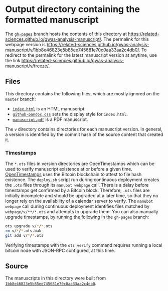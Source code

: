 # Output directory containing the formatted manuscript

The [`gh-pages`](https://github.com/related-sciences/gwas-analysis-manuscript/tree/gh-pages) branch hosts the contents of this directory at https://related-sciences.github.io/gwas-analysis-manuscript/.
The permalink for this webpage version is https://related-sciences.github.io/gwas-analysis-manuscript/v/1bb8e46823e5b85ee745681e70c0aa33aa2c4db0/.
To redirect to the permalink for the latest manuscript version at anytime, use the link https://related-sciences.github.io/gwas-analysis-manuscript/v/freeze/.

## Files

This directory contains the following files, which are mostly ignored on the `master` branch:

+ [`index.html`](index.html) is an HTML manuscript.
+ [`github-pandoc.css`](github-pandoc.css) sets the display style for `index.html`.
+ [`manuscript.pdf`](manuscript.pdf) is a PDF manuscript.

The `v` directory contains directories for each manuscript version.
In general, a version is identified by the commit hash of the source content that created it.

### Timestamps

The `*.ots` files in version directories are OpenTimestamps which can be used to verify manuscript existence at or before a given time.
[OpenTimestamps](https://opentimestamps.org/) uses the Bitcoin blockchain to attest to file hash existence.
The `deploy.sh` script run during continuous deployment creates the `.ots` files through its `manubot webpage` call.
There is a delay before timestamps get confirmed by a Bitcoin block.
Therefore, `.ots` files are initially incomplete and should be upgraded at a later time, so that they no longer rely on the availability of a calendar server to verify.
The `manubot webpage` call during continuous deployment identifies files matched by `webpage/v/**/*.ots` and attempts to upgrade them.
You can also manually upgrade timestamps, by running the following in the `gh-pages` branch:

```sh
ots upgrade v/*/*.ots
rm v/*/*.ots.bak
git add v/*/*.ots
```

Verifying timestamps with the `ots verify` command requires running a local bitcoin node with JSON-RPC configured, at this time.

## Source

The manuscripts in this directory were built from
[`1bb8e46823e5b85ee745681e70c0aa33aa2c4db0`](https://github.com/related-sciences/gwas-analysis-manuscript/commit/1bb8e46823e5b85ee745681e70c0aa33aa2c4db0).
